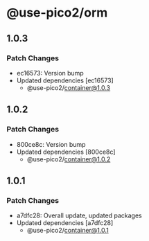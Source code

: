 # @use-pico2/orm

## 1.0.3

### Patch Changes

- ec16573: Version bump
- Updated dependencies [ec16573]
    - @use-pico2/container@1.0.3

## 1.0.2

### Patch Changes

- 800ce8c: Version bump
- Updated dependencies [800ce8c]
    - @use-pico2/container@1.0.2

## 1.0.1

### Patch Changes

- a7dfc28: Overall update, updated packages
- Updated dependencies [a7dfc28]
    - @use-pico2/container@1.0.1
